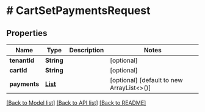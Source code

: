 # # CartSetPaymentsRequest


## Properties 


Name | Type | Description | Notes
------------ | ------------- | ------------- | -------------
**tenantId**| **String** |   | [optional]
**cartId**| **String** |   | [optional]
**payments**| [**List<CartPaymentData>**](CartPaymentData.md) |   | [optional] [default to new ArrayList<>()]


[[Back to Model list]](../../README.md#models) [[Back to API list]](../../README.md#endpoints) [[Back to README]](../../README.md)

